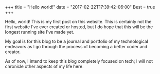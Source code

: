 +++
title = "Hello world!"
date = "2017-02-22T17:39:42-06:00"
Best = true
+++

Hello, world! This is my first post on this website. This is certainly not the first website I've ever created or hosted, but I do hope that this will be the longest running site I've made yet. 

My goal is for this blog to be a journal and portfolio of my technological endeavors as I go through the process of becoming a better coder and creator.

As of now, I intend to keep this blog completely focused on tech; I will not chronicle other aspects of my life here.

